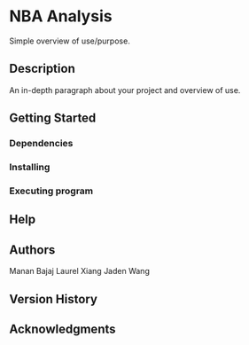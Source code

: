 # NBA Analysis

Simple overview of use/purpose.

## Description

An in-depth paragraph about your project and overview of use.

## Getting Started

### Dependencies

### Installing

### Executing program

## Help

## Authors

Manan Bajaj
Laurel Xiang
Jaden Wang

## Version History

## Acknowledgments